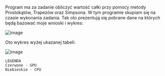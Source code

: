 Program ma za zadanie obliczyć wartość całki przy pomocy metody Prostokątów, Trapezów oraz Simpsona. W tym programie skupiam się na czasie wykonania zadania.
Tak oto prezentują się pobrane dane na których będą bazować moje wnioski i wykres:

![image](https://user-images.githubusercontent.com/80325475/150026182-68d27746-29fc-43ed-91e3-3301fe26f431.png)

Oto wykres wyżej ukazanej tabeli:

![image](https://user-images.githubusercontent.com/80325475/150026399-893167fc-080a-4f52-ad4e-025b45964aa6.png)
```
LEGENDA
Czerwone - GPU
Niebieskie - CPU

```
